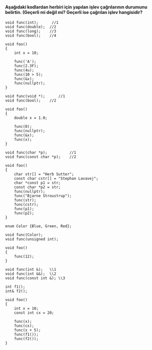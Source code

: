 #### Aşağıdaki kodlardan herbiri için yapılan işlev çağrılarının durumunu belirtin. (Geçerli mi değil mi? Geçerli ise çağrılan işlev hangisidir?

```
void func(int); 	 //1
void func(double); 	//2
void func(long);  	//3
void func(bool); 	//4

void foo()
{
	int x = 10;

	func('A');
	func(2.3F);
	func(4u);
	func(10 > 5);
	func(&x);
	func(nullptr);
}
```


```
void func(void *);  	//1
void func(bool); 	//2

void foo()
{
	double x = 1.0;

	func(0);
	func(nullptr);
	func(&x);
	func(x);
}
```


```
void func(char *p); 		 //1
void func(const char *p);	 //2

void foo()
{
	char str[] = "Herb Sutter";
	const char cstr[] = "Stephan Lavavej";
	char *const p1 = str;
	const char *p2 = str;
	func(nullptr);
	func("Bjarne Stroustrup");
	func(str);
	func(cstr);
	func(p1);
	func(p2);
}
```


```
enum Color {Blue, Green, Red};

void func(Color);
void func(unsigned int);

void foo()
{
	func(12);
}
```

```
void func(int &);	\\1
void func(int &&);	\\2
void func(const int &);	\\3

int f1();
int& f2();

void foo()
{
	int x = 10;
	const int cx = 20;

	func(x);
	func(cx);
	func(x + 5);
	func(f1());
	func(f2());
}
```

